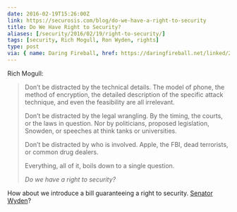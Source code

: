```yaml
--- 
date: 2016-02-19T15:26:00Z
link: https://securosis.com/blog/do-we-have-a-right-to-security
title: Do We Have Right to Security?
aliases: [/security/2016/02/19/right-to-security/]
tags: [security, Rich Mogull, Ron Wyden, rights]
type: post
via: { name: Daring Fireball, href: https://daringfireball.net/linked/2016/02/19/right-to-security}
---
```


Rich Mogull:

> Don’t be distracted by the technical details. The model of phone, the method
> of encryption, the detailed description of the specific attack technique,
> and even the feasibility are all irrelevant.
> 
> Don’t be distracted by the legal wrangling. By the timing, the courts, or
> the laws in question. Nor by politicians, proposed legislation, Snowden, or
> speeches at think tanks or universities.
> 
> Don’t be distracted by who is involved. Apple, the FBI, dead terrorists, or
> common drug dealers.
> 
> Everything, all of it, boils down to a single question.
> 
> *Do we have a right to security?*

How about we introduce a bill guaranteeing a right to security. [Senator Wyden]?

  [Senator Wyden]: https://twitter.com/theory/status/700823603122540544
    "@theory to @RonWyden"